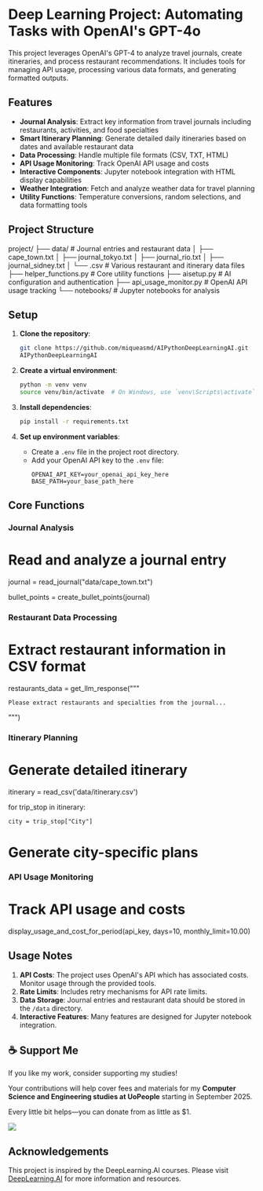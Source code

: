 # Deep Learning Project: Automating Tasks with OpenAI's GPT-4o

This project leverages OpenAI's GPT-4 to analyze travel journals, create itineraries, and process restaurant recommendations. It includes tools for managing API usage, processing various data formats, and generating formatted outputs.

## Features

- **Journal Analysis**: Extract key information from travel journals including restaurants, activities, and food specialties
- **Smart Itinerary Planning**: Generate detailed daily itineraries based on dates and available restaurant data
- **Data Processing**: Handle multiple file formats (CSV, TXT, HTML)
- **API Usage Monitoring**: Track OpenAI API usage and costs
- **Interactive Components**: Jupyter notebook integration with HTML display capabilities
- **Weather Integration**: Fetch and analyze weather data for travel planning
- **Utility Functions**: Temperature conversions, random selections, and data formatting tools

## Project Structure

project/
├── data/ # Journal entries and restaurant data
│ ├── cape_town.txt
│ ├── journal_tokyo.txt
│ ├── journal_rio.txt
│ ├── journal_sidney.txt
│ └── .csv # Various restaurant and itinerary data files
├── helper_functions.py # Core utility functions
├── aisetup.py # AI configuration and authentication
├── api_usage_monitor.py # OpenAI API usage tracking
└── notebooks/ # Jupyter notebooks for analysis

## Setup

1. **Clone the repository**:
   ```bash
   git clone https://github.com/miqueasmd/AIPythonDeepLearningAI.git
   AIPythonDeepLearningAI
   ```

2. **Create a virtual environment**:
   ```bash
   python -m venv venv
   source venv/bin/activate  # On Windows, use `venv\Scripts\activate`
   ```

3. **Install dependencies**:
   ```bash
   pip install -r requirements.txt
   ```

4. **Set up environment variables**:
   - Create a `.env` file in the project root directory.
   - Add your OpenAI API key to the `.env` file:
     ```plaintext
     OPENAI_API_KEY=your_openai_api_key_here
     BASE_PATH=your_base_path_here
     ```

## Core Functions

### Journal Analysis

# Read and analyze a journal entry

journal = read_journal("data/cape_town.txt")

bullet_points = create_bullet_points(journal)

### Restaurant Data Processing

# Extract restaurant information in CSV format

restaurants_data = get_llm_response("""

    Please extract restaurants and specialties from the journal...
    
""")

### Itinerary Planning

# Generate detailed itinerary

itinerary = read_csv('data/itinerary.csv')

for trip_stop in itinerary:

    city = trip_stop["City"]

# Generate city-specific plans

### API Usage Monitoring

# Track API usage and costs

display_usage_and_cost_for_period(api_key, days=10, monthly_limit=10.00)

## Usage Notes

1. **API Costs**: The project uses OpenAI's API which has associated costs. Monitor usage through the provided tools.
2. **Rate Limits**: Includes retry mechanisms for API rate limits.
3. **Data Storage**: Journal entries and restaurant data should be stored in the `/data` directory.
4. **Interactive Features**: Many features are designed for Jupyter notebook integration.
  

## ☕ Support Me

If you like my work, consider supporting my studies!

Your contributions will help cover fees and materials for my **Computer Science and Engineering studies  at UoPeople** starting in September 2025.

Every little bit helps—you can donate from as little as $1.

<a href="https://ko-fi.com/miqueasmd"><img src="https://ko-fi.com/img/githubbutton_sm.svg" /></a>

## Acknowledgements

This project is inspired by the DeepLearning.AI courses. Please visit [DeepLearning.AI](https://www.deeplearning.ai/) for more information and resources.


